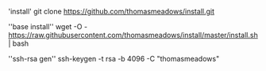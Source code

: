 'install'
git clone https://github.com/thomasmeadows/install.git

''base install''
wget -O - https://raw.githubusercontent.com/thomasmeadows/install/master/install.sh | bash

''ssh-rsa gen''
ssh-keygen -t rsa -b 4096 -C "thomasmeadows"
